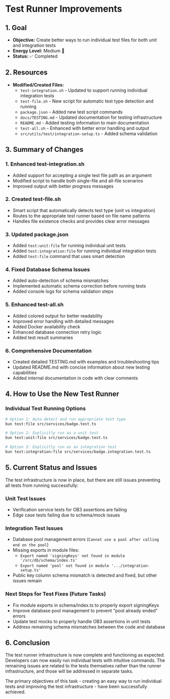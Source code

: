 # Test Runner Improvements

## 1. Goal
- **Objective:** Create better ways to run individual test files for both unit and integration tests
- **Energy Level:** Medium 🔋
- **Status:** ✅ Completed

## 2. Resources
- **Modified/Created Files:** 
  - `test-integration.sh` - Updated to support running individual integration tests
  - `test-file.sh` - New script for automatic test type detection and running
  - `package.json` - Added new test script commands
  - `docs/TESTING.md` - Updated documentation for testing infrastructure
  - `README.md` - Added testing information to main documentation
  - `test-all.sh` - Enhanced with better error handling and output
  - `src/utils/test/integration-setup.ts` - Added schema validation

## 3. Summary of Changes

### 1. Enhanced test-integration.sh
- Added support for accepting a single test file path as an argument
- Modified script to handle both single-file and all-file scenarios
- Improved output with better progress messages

### 2. Created test-file.sh
- Smart script that automatically detects test type (unit vs integration)
- Routes to the appropriate test runner based on file name patterns
- Handles file existence checks and provides clear error messages

### 3. Updated package.json
- Added `test:unit:file` for running individual unit tests
- Added `test:integration:file` for running individual integration tests
- Added `test:file` command that uses smart detection

### 4. Fixed Database Schema Issues
- Added auto-detection of schema mismatches
- Implemented automatic schema correction before running tests
- Added console logs for schema validation steps

### 5. Enhanced test-all.sh
- Added colored output for better readability
- Improved error handling with detailed messages
- Added Docker availability check
- Enhanced database connection retry logic
- Added test result summaries

### 6. Comprehensive Documentation
- Created detailed TESTING.md with examples and troubleshooting tips
- Updated README.md with concise information about new testing capabilities
- Added internal documentation in code with clear comments

## 4. How to Use the New Test Runner

### Individual Test Running Options

```bash
# Option 1: Auto-detect and run appropriate test type
bun test:file src/services/badge.test.ts

# Option 2: Explicitly run as a unit test
bun test:unit:file src/services/badge.test.ts

# Option 3: Explicitly run as an integration test
bun test:integration:file src/services/badge.integration.test.ts
```

## 5. Current Status and Issues

The test infrastructure is now in place, but there are still issues preventing all tests from running successfully:

### Unit Test Issues
- Verification service tests for OB3 assertions are failing
- Edge case tests failing due to schema/mock issues

### Integration Test Issues
- Database pool management errors (`Cannot use a pool after calling end on the pool`)
- Missing exports in module files:
  - `Export named 'signingKeys' not found in module '/src/db/schema/index.ts'`
  - `Export named 'pool' not found in module '.../integration-setup.ts'`
- Public key column schema mismatch is detected and fixed, but other issues remain

### Next Steps for Test Fixes (Future Tasks)
- Fix module exports in schema/index.ts to properly export signingKeys
- Improve database pool management to prevent "pool already ended" errors
- Update test mocks to properly handle OB3 assertions in unit tests
- Address remaining schema mismatches between the code and database

## 6. Conclusion

The test runner infrastructure is now complete and functioning as expected. Developers can now easily run individual tests with intuitive commands. The remaining issues are related to the tests themselves rather than the runner infrastructure, and those will be addressed in separate tasks.

The primary objectives of this task - creating an easy way to run individual tests and improving the test infrastructure - have been successfully achieved. 